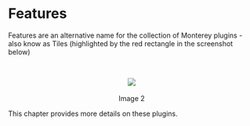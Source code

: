 # Features

Features are an alternative name for the collection of Monterey plugins - also know as Tiles (highlighted by the red rectangle in the screenshot below)

<br>
<p align=center>
  <img src="https://cloud.githubusercontent.com/assets/2712405/18097152/c5f2ac1c-6eaa-11e6-90ea-4f73653bf16c.png"></img>
 <br><br>
Image 2
</p>

This chapter provides more details on these plugins.